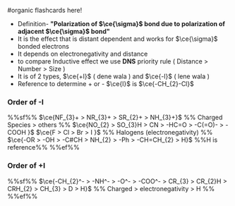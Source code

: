#organic flashcards here!

- Definition- **"Polarization of $\ce{\sigma}$ bond due to polarization of adjacent $\ce{\sigma}$ bond"**
- It is the effect that is distant dependent and works for $\ce{\sigma}$ bonded electrons
- It depends on electronegativity and distance
- to compare Inductive effect we use **DNS** priority rule ( Distance > Number > Size )
- It is of 2 types, $\ce{+I}$ ( dene wala ) and $\ce{-I}$ ( lene wala )
- Reference to determine + or - $\ce{I}$ is $\ce{-CH_{2}-Cl}$

### Order of -I
%%sf%%
$\ce{NF_{3}+ > NR_{3}+ > SR_{2}+ > NH_{3}+}$ %% Charged Species > others %%
$\ce{NO_{2} > SO_{3}H > CN > -HC=O > -C(=O)-  > -COOH }$
$\ce{F > Cl > Br > I }$  %% Halogens (electronegativity) %%
$\ce{-OR > -OH > -C#CH > NH_{2} > -Ph > -CH=CH_{2} > H}$ %%H is reference%%
%%ef%%
### Order of +I
%%sf%%
$\ce{-CH_{2}^- > -NH^- > -O^- > -COO^- > CR_{3} > CR_{2}H > CRH_{2} > CH_{3} > D > H}$
%% Charged > electronegativity > H %%
%%ef%%